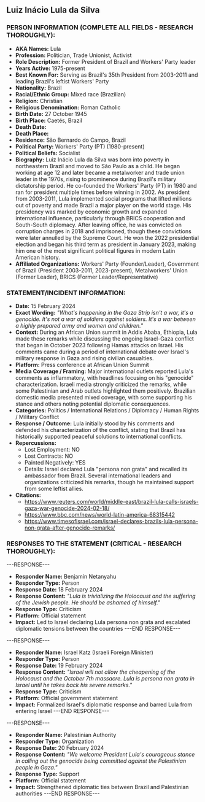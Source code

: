## Luiz Inácio Lula da Silva

### PERSON INFORMATION (COMPLETE ALL FIELDS - RESEARCH THOROUGHLY):

- **AKA Names:** Lula
- **Profession:** Politician, Trade Unionist, Activist
- **Role Description:** Former President of Brazil and Workers' Party leader
- **Years Active:** 1975-present
- **Best Known For:** Serving as Brazil's 35th President from 2003-2011 and leading Brazil's leftist Workers' Party
- **Nationality:** Brazil
- **Racial/Ethnic Group:** Mixed race (Brazilian)
- **Religion:** Christian
- **Religious Denomination:** Roman Catholic
- **Birth Date:** 27 October 1945
- **Birth Place:** Caetés, Brazil
- **Death Date:** 
- **Death Place:** 
- **Residence:** São Bernardo do Campo, Brazil
- **Political Party:** Workers' Party (PT) (1980-present)
- **Political Beliefs:** Socialist
- **Biography:** Luiz Inácio Lula da Silva was born into poverty in northeastern Brazil and moved to São Paulo as a child. He began working at age 12 and later became a metalworker and trade union leader in the 1970s, rising to prominence during Brazil's military dictatorship period. He co-founded the Workers' Party (PT) in 1980 and ran for president multiple times before winning in 2002. As president from 2003-2011, Lula implemented social programs that lifted millions out of poverty and made Brazil a major player on the world stage. His presidency was marked by economic growth and expanded international influence, particularly through BRICS cooperation and South-South diplomacy. After leaving office, he was convicted on corruption charges in 2018 and imprisoned, though these convictions were later annulled by the Supreme Court. He won the 2022 presidential election and began his third term as president in January 2023, making him one of the most significant political figures in modern Latin American history.
- **Affiliated Organizations:** Workers' Party (Founder/Leader), Government of Brazil (President 2003-2011, 2023-present), Metalworkers' Union (Former Leader), BRICS (Former Leader/Representative)

### STATEMENT/INCIDENT INFORMATION:
- **Date:** 15 February 2024
- **Exact Wording:** *"What's happening in the Gaza Strip isn't a war, it's a genocide. It's not a war of soldiers against soldiers. It's a war between a highly prepared army and women and children."*
- **Context:** During an African Union summit in Addis Ababa, Ethiopia, Lula made these remarks while discussing the ongoing Israel-Gaza conflict that began in October 2023 following Hamas attacks on Israel. His comments came during a period of international debate over Israel's military response in Gaza and rising civilian casualties.
- **Platform:** Press conference at African Union Summit
- **Media Coverage / Framing:** Major international outlets reported Lula's comments as inflammatory, with headlines focusing on his "genocide" characterization. Israeli media strongly criticized the remarks, while some Palestinian and Arab outlets highlighted them positively. Brazilian domestic media presented mixed coverage, with some supporting his stance and others noting potential diplomatic consequences.
- **Categories:** Politics / International Relations / Diplomacy / Human Rights / Military Conflict
- **Response / Outcome:** Lula initially stood by his comments and defended his characterization of the conflict, stating that Brazil has historically supported peaceful solutions to international conflicts.
- **Repercussions:** 
  - Lost Employment: NO
  - Lost Contracts: NO  
  - Painted Negatively: YES
  - Details: Israel declared Lula "persona non grata" and recalled its ambassador from Brazil. Several international leaders and organizations criticized his remarks, though he maintained support from some leftist allies.
- **Citations:** 
  - https://www.reuters.com/world/middle-east/brazil-lula-calls-israels-gaza-war-genocide-2024-02-18/
  - https://www.bbc.com/news/world-latin-america-68315442
  - https://www.timesofisrael.com/israel-declares-brazils-lula-persona-non-grata-after-genocide-remarks/

### RESPONSES TO THE STATEMENT (CRITICAL - RESEARCH THOROUGHLY):

---RESPONSE---
- **Responder Name:** Benjamin Netanyahu
- **Responder Type:** Person
- **Response Date:** 18 February 2024
- **Response Content:** *"Lula is trivializing the Holocaust and the suffering of the Jewish people. He should be ashamed of himself."*
- **Response Type:** Criticism
- **Platform:** Official statement
- **Impact:** Led to Israel declaring Lula persona non grata and escalated diplomatic tensions between the countries
---END RESPONSE---

---RESPONSE---
- **Responder Name:** Israel Katz (Israeli Foreign Minister)
- **Responder Type:** Person  
- **Response Date:** 19 February 2024
- **Response Content:** *"Israel will not allow the cheapening of the Holocaust and the October 7th massacre. Lula is persona non grata in Israel until he takes back his severe remarks."*
- **Response Type:** Criticism
- **Platform:** Official government statement
- **Impact:** Formalized Israel's diplomatic response and barred Lula from entering Israel
---END RESPONSE---

---RESPONSE---
- **Responder Name:** Palestinian Authority
- **Responder Type:** Organization
- **Response Date:** 20 February 2024  
- **Response Content:** *"We welcome President Lula's courageous stance in calling out the genocide being committed against the Palestinian people in Gaza."*
- **Response Type:** Support
- **Platform:** Official statement
- **Impact:** Strengthened diplomatic ties between Brazil and Palestinian authorities
---END RESPONSE---